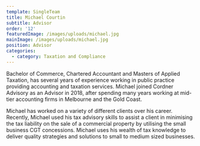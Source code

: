 ```yaml
---
template: SingleTeam
title: Michael Courtin
subtitle: Advisor
order: '12'
featuredImage: /images/uploads/michael.jpg
mainImage: /images/uploads/michael.jpg
position: Advisor
categories:
  - category: Taxation and Compliance
---
```

Bachelor of Commerce, Chartered Accountant and Masters of Applied Taxation, has several years of experience working in public practice providing accounting and taxation services. Michael joined Cordner Advisory as an Advisor in 2018, after spending many years working at mid-tier accounting firms in Melbourne and the Gold Coast. 

Michael has worked on a variety of different clients over his career. Recently, Michael used his tax advisory skills to assist a client in minimising the tax liability on the sale of a commercial property by utilising the small business CGT concessions. Michael uses his wealth of tax knowledge to deliver quality strategies and solutions to small to medium sized businesses.
